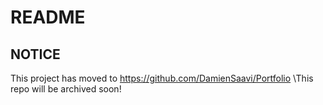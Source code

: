 # README

## NOTICE
This project has moved to https://github.com/DamienSaavi/Portfolio
\\This repo will be archived soon!
